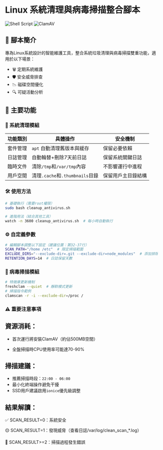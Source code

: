 # Linux 系統清理與病毒掃描整合腳本

![Shell Script](https://img.shields.io/badge/Shell_Script-%23121011.svg?style=for-the-badge&logo=gnu-bash&logoColor=white)
![ClamAV](https://img.shields.io/badge/ClamAV-%2300599C.svg?style=for-the-badge&logo=clamav&logoColor=white)

## 📜 腳本簡介
專為Linux系統設計的智能維護工具，整合系統垃圾清理與病毒掃描雙重功能，適用於以下場景：
- 🗑️ 定期系統維護
- 🛡️ 安全威脅排查
- 📉 磁碟空間優化
- 🔍 可疑活動分析

## 🚀 主要功能

### 🧹 系統清理模組
| 功能類別       | 具體操作                              | 安全機制                  |
|----------------|-------------------------------------|--------------------------|
| 套件管理       | `apt` 自動清理舊版本與緩存            | 保留必要依賴             |
| 日誌管理       | 自動輪替+刪除7天前日誌                | 保留系統關鍵日誌         |
| 臨時文件       | 清除`/tmp`和`/var/tmp`內容            | 不影響運行中進程         |
| 用戶空間       | 清理`.cache`和`.thumbnails`目錄       | 保留用戶主目錄結構       |

### 🛠️ 使用方法
```bash
# 基礎執行（需要root權限）
sudo bash cleanup_antivirus.sh

# 進階用法（結合其他工具）
watch -n 3600 cleanup_antivirus.sh  # 每小時自動執行
```
### ⚙️ 自定義參數
```bash
# 編輯腳本調整以下設定（建議位置：第32-37行）
SCAN_PATH="/home /etc"  # 限定掃描範圍
EXCLUDE_DIRS="--exclude-dir=.git --exclude-dir=node_modules"  # 添加排除目錄
RETENTION_DAYS=14  # 日誌保留天數
```
### 🔬 病毒掃描模組
```bash
# 特徵庫更新機制
freshclam --quiet  # 靜默模式更新
# 掃描指令範例
clamscan -r -i --exclude-dir=/proc /
```

### ⚠️ 重要注意事項
## 資源消耗：

- 首次運行將安裝ClamAV（約佔500MB空間）

- 全盤掃描時CPU使用率可能達70-90%

## 掃描建議：
- 推薦掃描時段：`22:00 - 06:00`
- 最小化終端操作避免干擾
- SSD用戶建議啟用`ionice`優先級調整

## 結果解讀：

✅ SCAN_RESULT=0：系統安全

🟡 SCAN_RESULT=1：發現威脅（查看日誌/var/log/clean_scan_*.log）

🔴 SCAN_RESULT>=2：掃描過程發生錯誤
